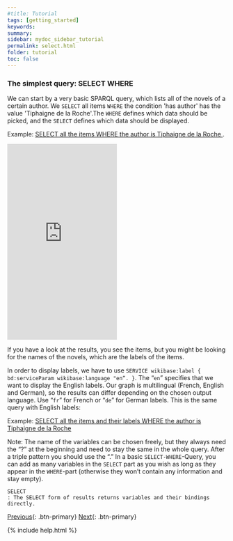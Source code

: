 ```yaml
---
#title: Tutorial
tags: [getting_started]
keywords:
summary:
sidebar: mydoc_sidebar_tutorial
permalink: select.html
folder: tutorial
toc: false
---
```


### **The simplest query: SELECT WHERE**

We can start by a very basic SPARQL query, which lists all of the novels of a certain author. We `SELECT` all items `WHERE` the condition 'has author' has the value 'Tiphaigne de la Roche'.The `WHERE` defines which data should be picked, and the `SELECT` defines which data should be displayed.

Example: [SELECT all the items WHERE the author is Tiphaigne de la Roche ](https://tinyurl.com/235c7uen).

<iframe style="width: 50%; height: 450px; border: none;" src="http://query.mimotext.uni-trier.de/#prefix#%23%20novels%20by%20Tiphaigne%20de%20la%20Roche%0Aprefix%20wd%3A%3Chttp%3A%2F%2Fdata.mimotext.uni-trier.de%2Fentity%2F%3E%0Aprefix%20wdt%3A%3Chttp%3A%2F%2Fdata.mimotext.uni-trier.de%2Fprop%2Fdirect%2F%3E%20%0ASELECT%20%3Fitem%20%0AWHERE%20%0A%7B%0A%20%20%3Fitem%20wdt%3AP5%20wd%3AQ940.%0A%20%20%20%20%20%20%20%20SERVICE%20wikibase%3Alabel%20%7B%20bd%3AserviceParam%20wikibase%3Alanguage%20%22en%22.%20%7D%0A%7D" referrerpolicy="origin" sandbox="allow-scripts allow-same-origin allow-popups" ></iframe>

If you have a look at the results, you see the items, but you might be looking for the names of the novels, which are the labels of the items.

In order to display labels, we have to use `SERVICE wikibase:label { bd:serviceParam wikibase:language "en”. }`. The “`en`” specifies that we want to display the English labels. Our graph is multilingual (French, English and German), so the results can differ depending on the chosen output language. Use “`fr`” for French or “`de`” for German labels. This is the same query with English labels:

Example: [SELECT all the items and their labels WHERE the author is Tiphaigne de la Roche ](https://tinyurl.com/23pzmwxq)

Note:
The name of the variables can be chosen freely, but they always need the “?” at the beginning and need to stay the same in the whole query.
After a triple pattern you should use the “.”
In a basic `SELECT-WHERE`-Query, you can add as many variables in the `SELECT` part as you wish as long as they appear in the `WHERE`-part (otherwise they won’t contain any information and stay empty).

```
SELECT
: The SELECT form of results returns variables and their bindings directly.

```

[Previous](./getting_started.html){: .btn-primary} [Next](./bind.html){: .btn-primary}

{% include help.html %}

